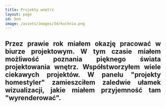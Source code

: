 ```yaml
---
title: Projekty wnętrz
layout: page
id: Dom
image: /assets/images/3d/kuchnia.png
---
```


<div style="text-align: justify"> 
<h2>
Przez prawie rok miałem okazję pracować w biurze projektowym. W tym czasie miałem możliwość poznania pięknego świata projektowania wnętrz. Współstworzyłem wiele ciekawych projektów. W panelu "projekty homestyler" zamieszciłem zaledwie ułamek wizualizacji, jakie miałem przyjemność tam "wyrenderować". 
</h2>
</div>
